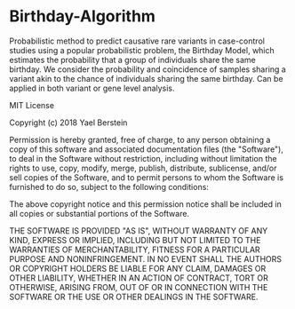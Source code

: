 # Birthday-Algorithm
Probabilistic method to predict causative rare variants in case-control studies using a popular probabilistic problem, the Birthday Model, which estimates the probability that a group of individuals share the same birthday. We consider the probability and coincidence of samples sharing a variant akin to the chance of individuals sharing the same birthday. Can be applied in both variant or gene level analysis.

MIT License

Copyright (c) 2018 Yael Berstein

Permission is hereby granted, free of charge, to any person obtaining a copy
of this software and associated documentation files (the "Software"), to deal
in the Software without restriction, including without limitation the rights
to use, copy, modify, merge, publish, distribute, sublicense, and/or sell
copies of the Software, and to permit persons to whom the Software is
furnished to do so, subject to the following conditions:

The above copyright notice and this permission notice shall be included in all
copies or substantial portions of the Software.

THE SOFTWARE IS PROVIDED "AS IS", WITHOUT WARRANTY OF ANY KIND, EXPRESS OR
IMPLIED, INCLUDING BUT NOT LIMITED TO THE WARRANTIES OF MERCHANTABILITY,
FITNESS FOR A PARTICULAR PURPOSE AND NONINFRINGEMENT. IN NO EVENT SHALL THE
AUTHORS OR COPYRIGHT HOLDERS BE LIABLE FOR ANY CLAIM, DAMAGES OR OTHER
LIABILITY, WHETHER IN AN ACTION OF CONTRACT, TORT OR OTHERWISE, ARISING FROM,
OUT OF OR IN CONNECTION WITH THE SOFTWARE OR THE USE OR OTHER DEALINGS IN THE
SOFTWARE.

